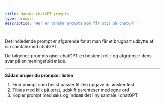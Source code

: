 ```yaml
---

title: Danske chatGPT prompts
type: prompts
description: 'Her er danske prompts som får styr på chatGPT'

---
```


Det indledende prompt er afgørende for at man får et brugbart udbytte af sin samtale med chatGPT.

De følgende prompts giver chatGPT en bestemt rolle og afgrænser dens svar på en meningsfuld måde.

---

**Sådan bruger du prompts i listen**

1. Find prompt som bedst passer til den opgave du ønsker løst 
2. Tilpas med klik på tekst, udskift parenteser med egne ord
3. Kopier prompt med saks og indsæt det i ny samtale i chatGPT
